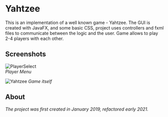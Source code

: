 # Yahtzee
This is an implementation of a well known game - Yahtzee. The GUI is created with JavaFX, and some basic CSS, project uses controllers and fxml files to communicate between the logic and the user. Game allows to play 2-4 players with each other. 

## Screenshots
![PlayerSelect](https://user-images.githubusercontent.com/42720598/111069090-b5e76380-84cb-11eb-8875-5ec531ada88d.png)  
*Player Menu*

![Yahtzee](https://user-images.githubusercontent.com/42720598/111067086-bb8c7b80-84c2-11eb-8022-772c21b1474a.png)
*Game itself*

## About
*The project was first created in January 2019, refactored early 2021.*
